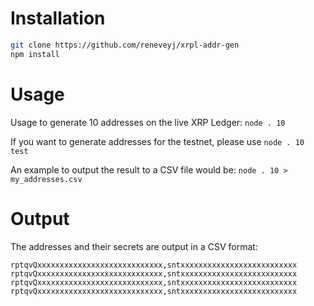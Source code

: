 # Installation
```bash
git clone https://github.com/reneveyj/xrpl-addr-gen
npm install
```

# Usage
Usage to generate 10 addresses on the live XRP Ledger: `node . 10`

If you want to generate addresses for the testnet, please use `node . 10 test`

An example to output the result to a CSV file would be: `node . 10 > my_addresses.csv`

# Output
The addresses and their secrets are output in a CSV format:
```csv
rptqvQxxxxxxxxxxxxxxxxxxxxxxxxxxxx,sntxxxxxxxxxxxxxxxxxxxxxxxxxx
rptqvQxxxxxxxxxxxxxxxxxxxxxxxxxxxx,sntxxxxxxxxxxxxxxxxxxxxxxxxxx
rptqvQxxxxxxxxxxxxxxxxxxxxxxxxxxxx,sntxxxxxxxxxxxxxxxxxxxxxxxxxx
rptqvQxxxxxxxxxxxxxxxxxxxxxxxxxxxx,sntxxxxxxxxxxxxxxxxxxxxxxxxxx
```
